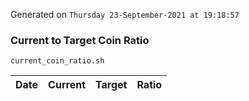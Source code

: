Generated on `Thursday 23-September-2021 at 19:18:57`

### Current to Target Coin Ratio
`current_coin_ratio.sh`

Date|Current|Target|Ratio
---|---|---|---
